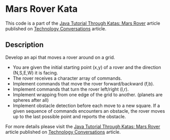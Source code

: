Mars Rover Kata
===============

This code is a part of the [Java Tutorial Through Katas: Mars Rover](http://technologyconversations.com/2014/10/17/java-tutorial-through-katas-mars-rover/) article published on [Technology Conversations](http://technologyconversations.com/) article.

Description
-----------

Develop an api that moves a rover around on a grid.

* You are given the initial starting point (x,y) of a rover and the direction (N,S,E,W) it is facing.
* The rover receives a character array of commands.
* Implement commands that move the rover forward/backward (f,b).
* Implement commands that turn the rover left/right (l,r).
* Implement wrapping from one edge of the grid to another. (planets are spheres after all)
* Implement obstacle detection before each move to a new square. 
If a given sequence of commands encounters an obstacle, the rover moves up to the last possible point and reports the obstacle.

For more details please visit the [Java Tutorial Through Katas: Mars Rover](http://technologyconversations.com/2014/10/17/java-tutorial-through-katas-mars-rover/) article published on [Technology Conversations](http://technologyconversations.com/) article.
